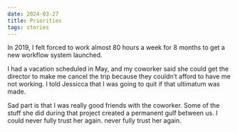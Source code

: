 ```yaml
---
date: 2024-03-27
title: Priorities
tags: stories
---
```


In 2019, I felt forced to work almost 80 hours a week for 8 months to get a new workflow system launched. 

I had a vacation scheduled in May, and my coworker said she could get the director to make me cancel the trip because they couldn’t afford to have me not working. I told Jessicca that I was going to quit if that ultimatum was made. 

Sad part is that I was really good friends with the coworker. Some of the stuff she did during that project created a permanent gulf between us. I could never fully trust her again.
never fully trust her again.
